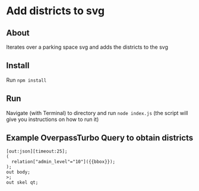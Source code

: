 # Add districts to svg
## About
Iterates over a parking space svg and adds the districts to the svg

## Install
Run `npm install`

## Run
Navigate (with Terminal) to directory and run `node index.js` (the script will give you instructions on how to run it)

## Example OverpassTurbo Query to obtain districts
```
[out:json][timeout:25];
(
  relation["admin_level"="10"]({{bbox}});
);
out body;
>;
out skel qt;
```